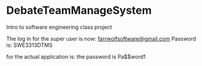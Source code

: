 # DebateTeamManageSystem
Intro to software engineering class project


The log in for the super user is now: farrwolfsoftware@gmail.com
Password is: SWE3313DTMS

for the actual application is: the password is Pa$$word1
